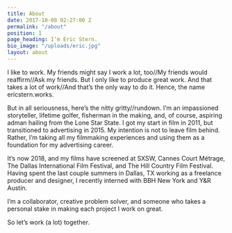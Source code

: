 ```yaml
---
title: About
date: 2017-10-08 02:27:00 Z
permalink: "/about"
position: 1
page_heading: I’m Eric Stern.
bio_image: "/uploads/eric.jpg"
layout: about
---
```


I like to work. My friends might say I work a lot, too//My friends would reaffirm//Ask my
friends. But I only like to produce great work. And that takes a lot of work//And that’s the only way to do it. Hence, the name ericstern.works.

But in all seriousness, here’s the nitty gritty//rundown. I’m an impassioned storyteller, lifetime golfer, fisherman in the making, and, of course, aspiring adman hailing from the Lone Star State. I got my start in film in 2011, but transitioned to advertising in 2015. My intention is not to leave film behind. Rather, I’m taking all my filmmaking experiences and using them as a foundation for my advertising career.

It’s now 2018, and my films have screened at SXSW, Cannes Court Métrage, The Dallas
International Film Festival, and The Hill Country Film Festival. Having spent the last couple
summers in Dallas, TX working as a freelance producer and designer, I recently interned with
BBH New York and Y&amp;R Austin.

I’m a collaborator, creative problem solver, and someone who takes a personal stake in making
each project I work on great.

So let’s work (a lot) together.